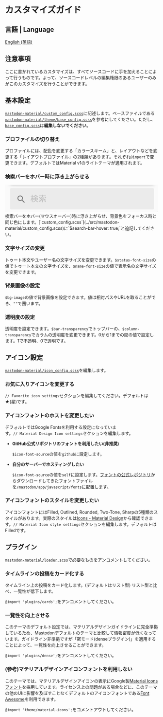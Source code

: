 # カスタマイズガイド

## 言語 | Language

[English (英語)](customization_guide.md)

## 注意事項

ここに書かれているカスタマイズは、すべてソースコードに手を加えることによって行うものです。よって、ソースコードレベルの編集権限のあるユーザーのみがこのカスタマイズを行うことができます。

## 基本設定

[`mastodon-material/custom_config.scss`](../src/mastodon-material/custom_config.scss)に記述します。ベースファイルである[`mastodon-material/theme/base_config.scss`](../src/mastodon-material/theme/base_config.scss)を参考にしてください。ただし、[`base_config.scss`](../src/mastodon-material/theme/base_config.scss)は**編集しないでください**。

### プロファイルの切り替え

プロファイルには、配色を変更する「カラースキーム」と、レイアウトなどを変更する「レイアウトプロファイル」の2種類があります。それぞれ`@import`で変更できます。デフォルトではMaterial v1のライトテーマが適用されます。

### 検索バーをホバー時に浮き上がらせる

<img src="res/search-bar-hover.gif" alt="search-bar hover">
検索バーをホバー(マウスオーバー)時に浮き上がらせ、背景色をフォーカス時と同じ色にします。[`custom_config.scss`](../src/mastodon-material/custom_config.scss)に`$search-bar-hover: true;`と追記してください。

### 文字サイズの変更
トゥート本文やユーザー名の文字サイズを変更できます。`$status-font-size`の値でトゥート本文の文字サイズを、`$name-font-size`の値で表示名の文字サイズを変更できます。

### 背景画像の設定
`$bg-image`の値で背景画像を設定できます。値は相対パスやURLを取ることができ、`""`で囲います。

### 透明度の設定
透明度を設定できます。`$bar-transparency`でトップバーの、`$column-transparency`でカラムの透明度を変更できます。0から1までの間の値で設定します。1で不透明、0で透明です。

## アイコン設定

[`mastodon-material/icon_config.scss`](../src/mastodon-material/icon_config.scss)を編集します。

### お気に入りアイコンを変更する

`// Favorite icon settings`セクションを編集してください。デフォルトは★(星)です。

### アイコンフォントのホストを変更したい

デフォルトではGoogle Fontsを利用する設定になっています。`// Material Design Icon settings`セクションを編集します。

- **GitHub公式リポジトリのフォントを利用したい(非推奨)**
  
  `$icon-font-source`の値を`github`に設定します。

- **自分のサーバーでホスティングしたい**
  
  `$icon-font-source`の値を`self`に設定します。[フォントの公式レポジトリ](https://github.com/google/material-design-icons/tree/master/font)からダウンロードしてきたフォントファイルを`/mastodon/app/javascript/fonts`に配置します。

### アイコンフォントのスタイルを変更したい

アイコンフォントにはFilled, Outlined, Rounded, Two-Tone, Sharpの5種類のスタイルがあります。実際のスタイルは[Icons - Material Design](https://material.io/resources/icons/)から確認できます。`// Material Icon style settings`セクションを編集します。デフォルトはFilledです。

## プラグイン

[`mastodon-material/loader.scss`](../src/mastodon-material/loader.scss)で必要なものをアンコメントしてください。

### タイムラインの投稿をカード化する

タイムライン上の投稿をカード化します。(デフォルトはリスト型) リスト型と比べ、一覧性が低下します。

`@import 'plugins/cards';`をアンコメントしてください。

### 一覧性を向上させる

このテーマのデフォルト設定では、マテリアルデザインガイドラインに完全準拠しているため、Mastodonデフォルトのテーマと比較して情報密度が低くなっています。ガイドライン非準拠ですが「密モード(denseプラグイン)」を適用することによって、一覧性を向上させることができます。

`@import 'plugins/dense';`をアンコメントしてください。

### (参考)マテリアルデザインアイコンフォントを利用しない

このテーマでは、マテリアルデザインアイコンの表示にGoogle製[Material Iconsフォント](https://google.github.io/material-design-icons/#icon-font-for-the-web)を採用しています。ライセンス上の問題がある場合などに、このテーマの他のUIに影響を及ぼすことなくデフォルトのアイコンフォントである[Font Awesome](https://fontawesome.com/)を利用できます。

`@import 'theme/material-icons';`をコメントアウトしてください。
